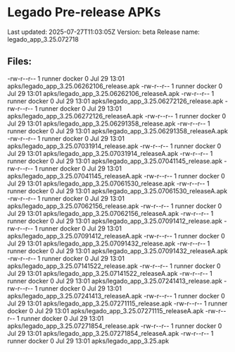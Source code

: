 # Legado Pre-release APKs
Last updated: 2025-07-27T11:03:05Z
Version: beta
Release name: legado_app_3.25.072718
## Files:
-rw-r--r-- 1 runner docker 0 Jul 29 13:01 apks/legado_app_3.25.06262106_release.apk
-rw-r--r-- 1 runner docker 0 Jul 29 13:01 apks/legado_app_3.25.06262106_releaseA.apk
-rw-r--r-- 1 runner docker 0 Jul 29 13:01 apks/legado_app_3.25.06272126_release.apk
-rw-r--r-- 1 runner docker 0 Jul 29 13:01 apks/legado_app_3.25.06272126_releaseA.apk
-rw-r--r-- 1 runner docker 0 Jul 29 13:01 apks/legado_app_3.25.06291358_release.apk
-rw-r--r-- 1 runner docker 0 Jul 29 13:01 apks/legado_app_3.25.06291358_releaseA.apk
-rw-r--r-- 1 runner docker 0 Jul 29 13:01 apks/legado_app_3.25.07031914_release.apk
-rw-r--r-- 1 runner docker 0 Jul 29 13:01 apks/legado_app_3.25.07031914_releaseA.apk
-rw-r--r-- 1 runner docker 0 Jul 29 13:01 apks/legado_app_3.25.07041145_release.apk
-rw-r--r-- 1 runner docker 0 Jul 29 13:01 apks/legado_app_3.25.07041145_releaseA.apk
-rw-r--r-- 1 runner docker 0 Jul 29 13:01 apks/legado_app_3.25.07061530_release.apk
-rw-r--r-- 1 runner docker 0 Jul 29 13:01 apks/legado_app_3.25.07061530_releaseA.apk
-rw-r--r-- 1 runner docker 0 Jul 29 13:01 apks/legado_app_3.25.07062156_release.apk
-rw-r--r-- 1 runner docker 0 Jul 29 13:01 apks/legado_app_3.25.07062156_releaseA.apk
-rw-r--r-- 1 runner docker 0 Jul 29 13:01 apks/legado_app_3.25.07091412_release.apk
-rw-r--r-- 1 runner docker 0 Jul 29 13:01 apks/legado_app_3.25.07091412_releaseA.apk
-rw-r--r-- 1 runner docker 0 Jul 29 13:01 apks/legado_app_3.25.07091432_release.apk
-rw-r--r-- 1 runner docker 0 Jul 29 13:01 apks/legado_app_3.25.07091432_releaseA.apk
-rw-r--r-- 1 runner docker 0 Jul 29 13:01 apks/legado_app_3.25.07141522_release.apk
-rw-r--r-- 1 runner docker 0 Jul 29 13:01 apks/legado_app_3.25.07141522_releaseA.apk
-rw-r--r-- 1 runner docker 0 Jul 29 13:01 apks/legado_app_3.25.07241413_release.apk
-rw-r--r-- 1 runner docker 0 Jul 29 13:01 apks/legado_app_3.25.07241413_releaseA.apk
-rw-r--r-- 1 runner docker 0 Jul 29 13:01 apks/legado_app_3.25.07271115_release.apk
-rw-r--r-- 1 runner docker 0 Jul 29 13:01 apks/legado_app_3.25.07271115_releaseA.apk
-rw-r--r-- 1 runner docker 0 Jul 29 13:01 apks/legado_app_3.25.07271854_release.apk
-rw-r--r-- 1 runner docker 0 Jul 29 13:01 apks/legado_app_3.25.07271854_releaseA.apk
-rw-r--r-- 1 runner docker 0 Jul 29 13:01 apks/legado_app_3.25.apk
